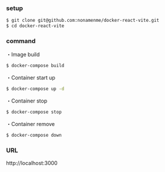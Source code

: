 ### setup
```sh
$ git clone git@github.com:nonamenme/docker-react-vite.git
$ cd docker-react-vite
```

### command
・Image build
```sh
$ docker-compose build
```

・Container start up
```sh
$ docker-compose up -d
```

・Container stop
```sh
$ docker-compose stop
```

・Container remove
```sh
$ docker-compose down
```

### URL
http://localhost:3000
